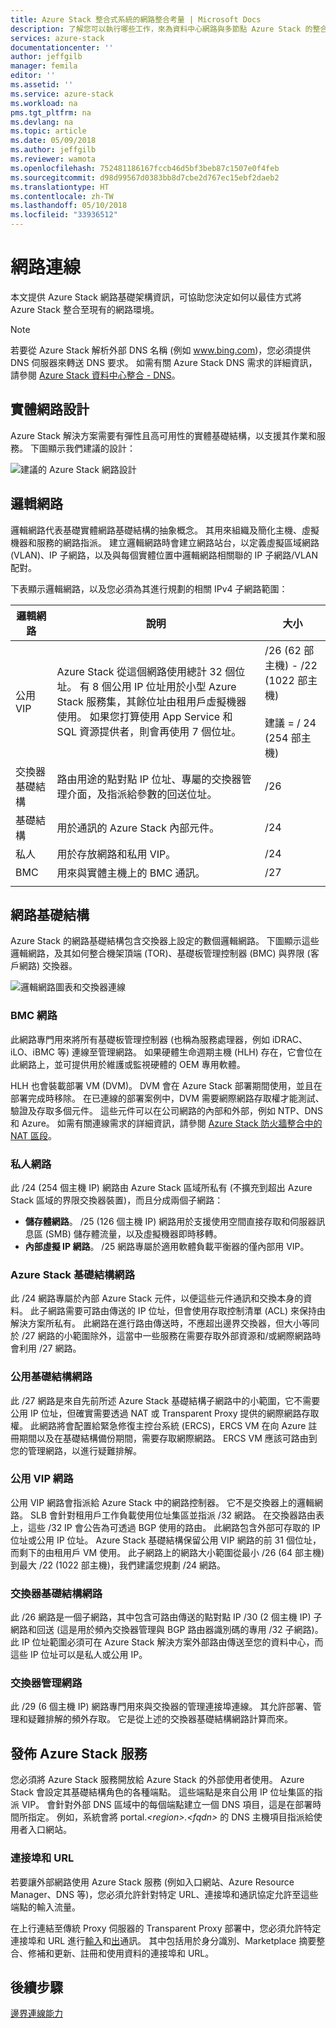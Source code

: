 ```yaml
---
title: Azure Stack 整合式系統的網路整合考量 | Microsoft Docs
description: 了解您可以執行哪些工作，來為資料中心網路與多節點 Azure Stack 的整合做規劃。
services: azure-stack
documentationcenter: ''
author: jeffgilb
manager: femila
editor: ''
ms.assetid: ''
ms.service: azure-stack
ms.workload: na
pms.tgt_pltfrm: na
ms.devlang: na
ms.topic: article
ms.date: 05/09/2018
ms.author: jeffgilb
ms.reviewer: wamota
ms.openlocfilehash: 752481186167fccb46d5bf3beb87c1507e0f4feb
ms.sourcegitcommit: d98d99567d0383bb8d7cbe2d767ec15ebf2daeb2
ms.translationtype: HT
ms.contentlocale: zh-TW
ms.lasthandoff: 05/10/2018
ms.locfileid: "33936512"
---
```

# <a name="network-connectivity"></a>網路連線
本文提供 Azure Stack 網路基礎架構資訊，可協助您決定如何以最佳方式將 Azure Stack 整合至現有的網路環境。 

> [!NOTE]
> 若要從 Azure Stack 解析外部 DNS 名稱 (例如 www.bing.com)，您必須提供 DNS 伺服器來轉送 DNS 要求。 如需有關 Azure Stack DNS 需求的詳細資訊，請參閱 [Azure Stack 資料中心整合 - DNS](azure-stack-integrate-dns.md)。

## <a name="physical-network-design"></a>實體網路設計
Azure Stack 解決方案需要有彈性且高可用性的實體基礎結構，以支援其作業和服務。 下圖顯示我們建議的設計：

![建議的 Azure Stack 網路設計](media/azure-stack-network/recommended-design.png)


## <a name="logical-networks"></a>邏輯網路
邏輯網路代表基礎實體網路基礎結構的抽象概念。 其用來組織及簡化主機、虛擬機器和服務的網路指派。 建立邏輯網路時會建立網路站台，以定義虛擬區域網路 (VLAN)、IP 子網路，以及與每個實體位置中邏輯網路相關聯的 IP 子網路/VLAN 配對。

下表顯示邏輯網路，以及您必須為其進行規劃的相關 IPv4 子網路範圍：

| 邏輯網路 | 說明 | 大小 | 
| -------- | ------------- | ------------ | 
| 公用 VIP | Azure Stack 從這個網路使用總計 32 個位址。 有 8 個公用 IP 位址用於小型 Azure Stack 服務集，其餘位址由租用戶虛擬機器使用。 如果您打算使用 App Service 和 SQL 資源提供者，則會再使用 7 個位址。 | /26 (62 部主機) - /22 (1022 部主機)<br><br>建議 = / 24 (254 部主機) | 
| 交換器基礎結構 | 路由用途的點對點 IP 位址、專屬的交換器管理介面，及指派給參數的回送位址。 | /26 | 
| 基礎結構 | 用於通訊的 Azure Stack 內部元件。 | /24 |
| 私人 | 用於存放網路和私用 VIP。 | /24 | 
| BMC | 用來與實體主機上的 BMC 通訊。 | /27 | 
| | | |

## <a name="network-infrastructure"></a>網路基礎結構
Azure Stack 的網路基礎結構包含交換器上設定的數個邏輯網路。 下圖顯示這些邏輯網路，及其如何整合機架頂端 (TOR)、基礎板管理控制器 (BMC) 與界限 (客戶網路) 交換器。

![邏輯網路圖表和交換器連線](media/azure-stack-network/NetworkDiagram.png)

### <a name="bmc-network"></a>BMC 網路
此網路專門用來將所有基礎板管理控制器 (也稱為服務處理器，例如 iDRAC、iLO、iBMC 等) 連線至管理網路。 如果硬體生命週期主機 (HLH) 存在，它會位在此網路上，並可提供用於維護或監視硬體的 OEM 專用軟體。 

HLH 也會裝載部署 VM (DVM)。 DVM 會在 Azure Stack 部署期間使用，並且在部署完成時移除。 在已連線的部署案例中，DVM 需要網際網路存取權才能測試、驗證及存取多個元件。 這些元件可以在公司網路的內部和外部，例如 NTP、DNS 和 Azure。 如需有關連線需求的詳細資訊，請參閱 [Azure Stack 防火牆整合中的 NAT 區段](azure-stack-firewall.md#network-address-translation)。 

### <a name="private-network"></a>私人網路
此 /24 (254 個主機 IP) 網路由 Azure Stack 區域所私有 (不擴充到超出 Azure Stack 區域的界限交換器裝置)，而且分成兩個子網路：

- **儲存體網路**。 /25 (126 個主機 IP) 網路用於支援使用空間直接存取和伺服器訊息區 (SMB) 儲存體流量，以及虛擬機器即時移轉。 
- **內部虛擬 IP 網路**。 /25 網路專屬於適用軟體負載平衡器的僅內部用 VIP。

### <a name="azure-stack-infrastructure-network"></a>Azure Stack 基礎結構網路
此 /24 網路專屬於內部 Azure Stack 元件，以便這些元件通訊和交換本身的資料。 此子網路需要可路由傳送的 IP 位址，但會使用存取控制清單 (ACL) 來保持由解決方案所私有。 此網路在進行路由傳送時，不應超出邊界交換器，但大小等同於 /27 網路的小範圍除外，這當中一些服務在需要存取外部資源和/或網際網路時會利用 /27 網路。 

### <a name="public-infrastructure-network"></a>公用基礎結構網路
此 /27 網路是來自先前所述 Azure Stack 基礎結構子網路中的小範圍，它不需要公用 IP 位址，但確實需要透過 NAT 或 Transparent Proxy 提供的網際網路存取權。 此網路將會配置給緊急修復主控台系統 (ERCS)，ERCS VM 在向 Azure 註冊期間以及在基礎結構備份期間，需要存取網際網路。 ERCS VM 應該可路由到您的管理網路，以進行疑難排解。

### <a name="public-vip-network"></a>公用 VIP 網路
公用 VIP 網路會指派給 Azure Stack 中的網路控制器。 它不是交換器上的邏輯網路。 SLB 會針對租用戶工作負載使用位址集區並指派 /32 網路。 在交換器路由表上，這些 /32 IP 會公告為可透過 BGP 使用的路由。 此網路包含外部可存取的 IP 位址或公用 IP 位址。 Azure Stack 基礎結構保留公用 VIP 網路的前 31 個位址，而剩下的由租用戶 VM 使用。 此子網路上的網路大小範圍從最小 /26 (64 部主機) 到最大 /22 (1022 部主機)，我們建議您規劃 /24 網路。

### <a name="switch-infrastructure-network"></a>交換器基礎結構網路
此 /26 網路是一個子網路，其中包含可路由傳送的點對點 IP /30 (2 個主機 IP) 子網路和回送 (這是用於頻內交換器管理與 BGP 路由器識別碼的專用 /32 子網路)。 此 IP 位址範圍必須可在 Azure Stack 解決方案外部路由傳送至您的資料中心，而這些 IP 位址可以是私人或公用 IP。

### <a name="switch-management-network"></a>交換器管理網路
此 /29 (6 個主機 IP) 網路專門用來與交換器的管理連接埠連線。 其允許部署、管理和疑難排解的頻外存取。 它是從上述的交換器基礎結構網路計算而來。

## <a name="publish-azure-stack-services"></a>發佈 Azure Stack 服務
您必須將 Azure Stack 服務開放給 Azure Stack 的外部使用者使用。 Azure Stack 會設定其基礎結構角色的各種端點。 這些端點是來自公用 IP 位址集區的指派 VIP。 會針對外部 DNS 區域中的每個端點建立一個 DNS 項目，這是在部署時間所指定。 例如，系統會將 portal.*&lt;region>.&lt;fqdn>* 的 DNS 主機項目指派給使用者入口網站。

### <a name="ports-and-urls"></a>連接埠和 URL
若要讓外部網路使用 Azure Stack 服務 (例如入口網站、Azure Resource Manager、DNS 等)，您必須允許針對特定 URL、連接埠和通訊協定允許至這些端點的輸入流量。
 
在上行連結至傳統 Proxy 伺服器的 Transparent Proxy 部署中，您必須允許特定連接埠和 URL 進行[輸入](https://docs.microsoft.com/azure/azure-stack/azure-stack-integrate-endpoints#ports-and-protocols-inbound)和[出](https://docs.microsoft.com/azure/azure-stack/azure-stack-integrate-endpoints#ports-and-urls-outbound)通訊。 其中包括用於身分識別、Marketplace 摘要整合、修補和更新、註冊和使用資料的連接埠和 URL。

## <a name="next-steps"></a>後續步驟
[邊界連線能力](azure-stack-border-connectivity.md)